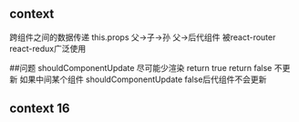 ## context
  跨组件之间的数据传递
  this.props
  父->子->孙
  父->后代组件
  被react-router react-redux广泛使用

##问题
  shouldComponentUpdate
  尽可能少渲染
  return true
  return false 不更新
  如果中间某个组件 shouldComponentUpdate false后代组件不会更新

## context 16

  
